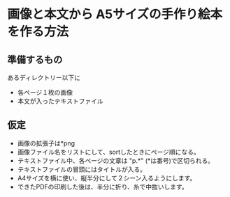 
# 画像と本文から A5サイズの手作り絵本を作る方法


## 準備するもの
あるディレクトリー以下に
 - 各ページ１枚の画像
 - 本文が入ったテキストファイル
 
## 仮定
- 画像の拡張子は*png
- 画像ファイル名をリストにして、sortしたときにページ順になる。
- テキストファイル中、各ページの文章は "p.*" (*は番号)で区切られる。
- テキストファイルの冒頭にはタイトルが入る。
- A4サイズを横に使い、縦半分にして２シーン入るようにします。
- できたPDFの印刷した後は、半分に折り、糸で中抜いします。
